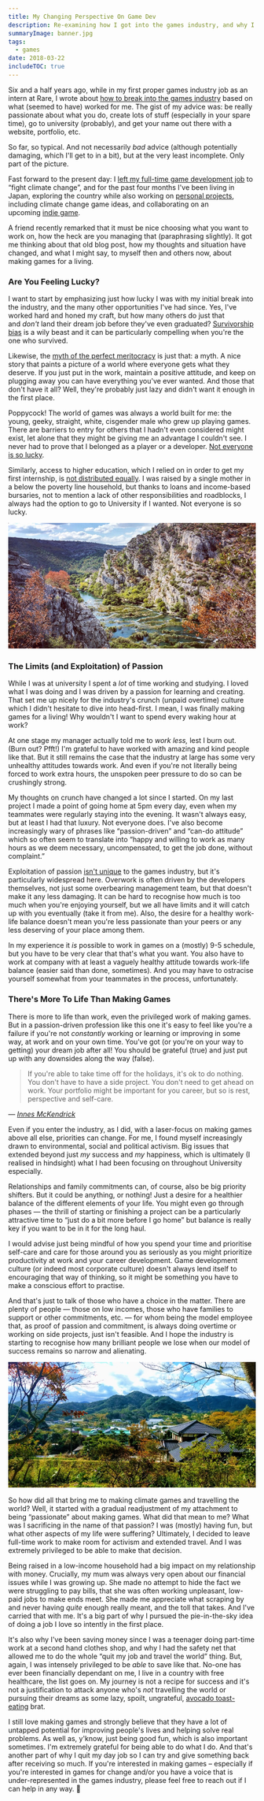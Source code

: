 ```yaml
---
title: My Changing Perspective On Game Dev
description: Re-examining how I got into the games industry, and why I eventually left.
summaryImage: banner.jpg
tags:
  - games
date: 2018-03-22
includeTOC: true
---
```

Six and a half years ago, while in my first proper games industry job as an intern at Rare, I wrote about [how to break into the games industry](/writing/how-to-break-into-the-games-industry/) based on what (seemed to have) worked for me. The gist of my advice was: be really passionate about what you do, create lots of stuff (especially in your spare time), go to university (probably), and get your name out there with a website, portfolio, etc.

So far, so typical. And not necessarily _bad_ advice (although potentially damaging, which I'll get to in a bit), but at the very least incomplete. Only part of the picture.

Fast forward to the present day: I [left my full-time game development job](/writing/game-programmer-vs-climate-crisis/) to “fight climate change”, and for the past four months I've been living in Japan, exploring the country while also working on [personal projects](https://karnbianco.itch.io/plantasia), including climate change game ideas, and collaborating on an upcoming [indie game](http://lostwordsgame.com/).

A friend recently remarked that it must be nice choosing what you want to work on, how the heck are you managing that (paraphrasing slightly). It got me thinking about that old blog post, how my thoughts and situation have changed, and what I might say, to myself then and others now, about making games for a living.

### Are You Feeling Lucky?

I want to start by emphasizing just how lucky I was with my initial break into the industry, and the many other opportunities I've had since. Yes, I've worked hard and honed my craft, but how many others do just that and _don't_ land their dream job before they've even graduated? [Survivorship bias](https://en.wikipedia.org/wiki/Survivorship_bias) is a wily beast and it can be particularly compelling when you're the one who survived.

Likewise, the [myth of the perfect meritocracy](https://www.vox.com/conversations/2016/11/22/13652860/income-inequality-meritocracy-robert-frank-success-luck-ethics) is just that: a myth. A nice story that paints a picture of a world where everyone gets what they deserve. If you just put in the work, maintain a positive attitude, and keep on plugging away you can have everything you've ever wanted. And those that don't have it all? Well, they're probably just lazy and didn't want it enough in the first place.

Poppycock! The world of games was always a world built for me: the young, geeky, straight, white, cisgender male who grew up playing games. There are barriers to entry for others that I hadn't even considered might exist, let alone that they might be giving me an advantage I couldn't see. I never had to prove that I belonged as a player or a developer. [Not everyone is so lucky](https://mashable.com/2018/01/09/video-game-diversity/#ei.F.nfIhOqM).

Similarly, access to higher education, which I relied on in order to get my first internship, is [not distributed equally](https://www.theguardian.com/higher-education-network/2017/oct/24/how-can-all-university-students-get-a-share-of-the-spoils). I was raised by a single mother in a below the poverty line household, but thanks to loans and income-based bursaries, not to mention a lack of other responsibilities and roadblocks, I always had the option to go to University if I wanted. Not everyone is so lucky.

![Croatia](croatia.jpg)

### The Limits (and Exploitation) of Passion

While I was at university I spent a _lot_ of time working and studying. I loved what I was doing and I was driven by a passion for learning and creating. That set me up nicely for the industry's crunch (unpaid overtime) culture which I didn't hesitate to dive into head-first. I mean, I was finally making games for a living! Why wouldn't I want to spend every waking hour at work?

At one stage my manager actually told me to _work less,_ lest I burn out. (Burn out? Pfft!) I'm grateful to have worked with amazing and kind people like that. But it still remains the case that the industry at large has some very unhealthy attitudes towards work. And even if you're not literally being forced to work extra hours, the unspoken peer pressure to do so can be crushingly strong.

My thoughts on crunch have changed a lot since I started. On my last project I made a point of going home at 5pm every day, even when my teammates were regularly staying into the evening. It wasn't always easy, but at least I had that luxury. Not everyone does. I've also become increasingly wary of phrases like “passion-driven” and “can-do attitude” which so often seem to translate into “happy and willing to work as many hours as we deem necessary, uncompensated, to get the job done, without complaint.”

Exploitation of passion [isn't unique](https://twitter.com/tigerkite/status/972547058862346241) to the games industry, but it's particularly widespread here. Overwork is often driven by the developers themselves, not just some overbearing management team, but that doesn't make it any less damaging. It can be hard to recognise how much is too much when you're enjoying yourself, but we all have limits and it will catch up with you eventually (take it from me). Also, the desire for a healthy work-life balance doesn't mean you're less passionate than your peers or any less deserving of your place among them.

In my experience it _is_ possible to work in games on a (mostly) 9-5 schedule, but you have to be very clear that that's what you want. You also have to work at company with at least a vaguely healthy attitude towards work-life balance (easier said than done, sometimes). And you may have to ostracise yourself somewhat from your teammates in the process, unfortunately.

### There's More To Life Than Making Games

There is more to life than work, even the privileged work of making games. But in a passion-driven profession like this one it's easy to feel like you're a failure if you're not _constantly_ working or learning or improving in some way, at work and on your own time. You've got (or you're on your way to getting) your dream job after all! You should be grateful (true) and just put up with any downsides along the way (false).

> If you're able to take time off for the holidays, it's ok to do nothing. You don't have to have a side project. You don't need to get ahead on work. Your portfolio might be important for you career, but so is rest, perspective and self-care.

<cite>— [Innes McKendrick](https://twitter.com/innesmck/status/944625783397642241?lang=en)</cite>

Even if you enter the industry, as I did, with a laser-focus on making games above all else, priorities can change. For me, I found myself increasingly drawn to environmental, social and political activism. Big issues that extended beyond just _my_ success and _my_ happiness, which is ultimately (I realised in hindsight) what I had been focusing on throughout University especially.

Relationships and family commitments can, of course, also be big priority shifters. But it could be anything, or nothing! Just a desire for a healthier balance of the different elements of your life. You might even go through phases — the thrill of starting or finishing a project can be a particularly attractive time to “just do a bit more before I go home” but balance is really key if you want to be in it for the long haul.

I would advise just being mindful of how you spend your time and prioritise self-care and care for those around you as seriously as you might prioritize productivity at work and your career development. Game development culture (or indeed most corporate culture) doesn't always lend itself to encouraging that way of thinking, so it might be something you have to make a conscious effort to practise.

And that's just to talk of those who have a choice in the matter. There are plenty of people — those on low incomes, those who have families to support or other commitments, etc. — for whom being the model employee that, as proof of passion and commitment, is always doing overtime or working on side projects, just isn't feasible. And I hope the industry is starting to recognise how many brilliant people we lose when our model of success remains so narrow and alienating.

![Itoshima](itoshima.jpg)

So how did all that bring me to making climate games and travelling the world? Well, it started with a gradual readjustment of my attachment to being “passionate” about making games. What did that mean to me? What was I sacrificing in the name of that passion? I was (mostly) having fun, but what other aspects of my life were suffering? Ultimately, I decided to leave full-time work to make room for activism and extended travel. And I was extremely privileged to be able to make that decision.

Being raised in a low-income household had a big impact on my relationship with money. Crucially, my mum was always very open about our financial issues while I was growing up. She made no attempt to hide the fact we were struggling to pay bills, that she was often working unpleasant, low-paid jobs to make ends meet. She made me appreciate what scraping by and never having _quite_ enough really meant, and the toll that takes. And I've carried that with me. It's a big part of why I pursued the pie-in-the-sky idea of doing a job I love so intently in the first place.

It's also why I've been saving money since I was a teenager doing part-time work at a second hand clothes shop, and why I had the safety net that allowed me to do the whole “quit my job and travel the world” thing. But, again, I was intensely privileged to be _able_ to save like that. No-one has ever been financially dependant on me, I live in a country with free healthcare, the list goes on. My journey is not a recipe for success and it's not a justification to attack anyone who's _not_ travelling the world or pursuing their dreams as some lazy, spoilt, ungrateful, [avocado toast-eating](https://www.washingtonpost.com/news/food/wp/2017/05/15/dont-mess-with-millennials-avocado-toast-the-internet-fires-back-at-a-millionaire/?utm_term=.cce1d5dadd01) brat.

I still love making games and strongly believe that they have a lot of untapped potential for improving people's lives and helping solve real problems. As well as, y'know, just being good fun, which is also important sometimes. I'm extremely grateful for being able to do what I do. And that's another part of why I quit my day job so I can try and give something back after receiving so much. If you're interested in making games – especially if you're interested in games for change and/or you have a voice that is under-represented in the games industry, please feel free to reach out if I can help in any way. 🙂
